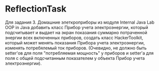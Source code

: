 # ReflectionTask
Для задания 3. Домашние элеткроприборы из модуля Internal Java Lab OOP in Java добавить класс
Прибор учета электроэнергии, который подсчитывает и выдает на экран показания суммарно потраченной
энергии всех включенных приборов, создать класс HackerToolkit, который может менять показания
Прибора учета электроэнергии, изменять потребялемый ток приборов.
(Очевидно, не должно быть setter'ов для поля "потребляемая мощность" у приборов и setter'а для поля
с общей подсчитанным показателем у объекта Прибор учета электроэнергии).

